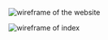 ![wireframe of the website](./wireframe-index-1.png)

![wireframe of index](./wireframe-blog-index.png)
